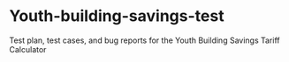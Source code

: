 # Youth-building-savings-test
Test plan, test cases, and bug reports for the Youth Building Savings Tariff Calculator
